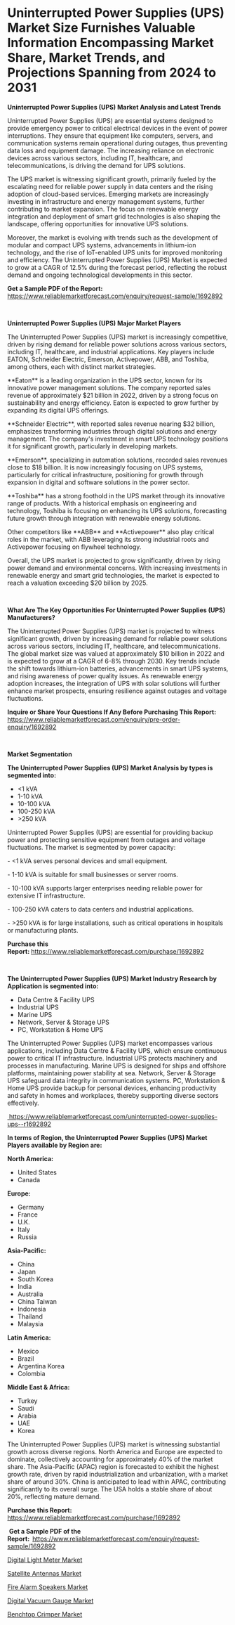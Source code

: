 <p><h1>Uninterrupted Power Supplies (UPS) Market Size Furnishes Valuable Information Encompassing Market Share, Market Trends, and Projections Spanning from 2024 to 2031</h1></p><p><strong>Uninterrupted Power Supplies (UPS) Market Analysis and Latest Trends</strong></p>
<p><p>Uninterrupted Power Supplies (UPS) are essential systems designed to provide emergency power to critical electrical devices in the event of power interruptions. They ensure that equipment like computers, servers, and communication systems remain operational during outages, thus preventing data loss and equipment damage. The increasing reliance on electronic devices across various sectors, including IT, healthcare, and telecommunications, is driving the demand for UPS solutions.</p><p>The UPS market is witnessing significant growth, primarily fueled by the escalating need for reliable power supply in data centers and the rising adoption of cloud-based services. Emerging markets are increasingly investing in infrastructure and energy management systems, further contributing to market expansion. The focus on renewable energy integration and deployment of smart grid technologies is also shaping the landscape, offering opportunities for innovative UPS solutions.</p><p>Moreover, the market is evolving with trends such as the development of modular and compact UPS systems, advancements in lithium-ion technology, and the rise of IoT-enabled UPS units for improved monitoring and efficiency. The Uninterrupted Power Supplies (UPS) Market is expected to grow at a CAGR of 12.5% during the forecast period, reflecting the robust demand and ongoing technological developments in this sector.</p></p>
<p><strong>Get a Sample PDF of the Report:&nbsp;</strong> <a href="https://www.reliablemarketforecast.com/enquiry/request-sample/1692892?utm_campaign=121&utm_medium=2&utm_source=Github&utm_content=ia&utm_term=20102024&utm_id=uninterrupted-power-supplies-ups">https://www.reliablemarketforecast.com/enquiry/request-sample/1692892</a></p>
<p>&nbsp;</p>
<p><strong>Uninterrupted Power Supplies (UPS) Major Market Players</strong></p>
<p><p>The Uninterrupted Power Supplies (UPS) market is increasingly competitive, driven by rising demand for reliable power solutions across various sectors, including IT, healthcare, and industrial applications. Key players include EATON, Schneider Electric, Emerson, Activepower, ABB, and Toshiba, among others, each with distinct market strategies.</p><p>**Eaton** is a leading organization in the UPS sector, known for its innovative power management solutions. The company reported sales revenue of approximately $21 billion in 2022, driven by a strong focus on sustainability and energy efficiency. Eaton is expected to grow further by expanding its digital UPS offerings.</p><p>**Schneider Electric**, with reported sales revenue nearing $32 billion, emphasizes transforming industries through digital solutions and energy management. The company's investment in smart UPS technology positions it for significant growth, particularly in developing markets.</p><p>**Emerson**, specializing in automation solutions, recorded sales revenues close to $18 billion. It is now increasingly focusing on UPS systems, particularly for critical infrastructure, positioning for growth through expansion in digital and software solutions in the power sector.</p><p>**Toshiba** has a strong foothold in the UPS market through its innovative range of products. With a historical emphasis on engineering and technology, Toshiba is focusing on enhancing its UPS solutions, forecasting future growth through integration with renewable energy solutions.</p><p>Other competitors like **ABB** and **Activepower** also play critical roles in the market, with ABB leveraging its strong industrial roots and Activepower focusing on flywheel technology.</p><p>Overall, the UPS market is projected to grow significantly, driven by rising power demand and environmental concerns. With increasing investments in renewable energy and smart grid technologies, the market is expected to reach a valuation exceeding $20 billion by 2025.</p></p>
<p>&nbsp;</p>
<p><strong>What Are The Key Opportunities For Uninterrupted Power Supplies (UPS) Manufacturers?</strong></p>
<p><p>The Uninterrupted Power Supplies (UPS) market is projected to witness significant growth, driven by increasing demand for reliable power solutions across various sectors, including IT, healthcare, and telecommunications. The global market size was valued at approximately $10 billion in 2022 and is expected to grow at a CAGR of 6-8% through 2030. Key trends include the shift towards lithium-ion batteries, advancements in smart UPS systems, and rising awareness of power quality issues. As renewable energy adoption increases, the integration of UPS with solar solutions will further enhance market prospects, ensuring resilience against outages and voltage fluctuations.</p></p>
<p><strong>Inquire or Share Your Questions If Any Before Purchasing This Report:</strong> <a href="https://www.reliablemarketforecast.com/enquiry/pre-order-enquiry/1692892?utm_campaign=121&utm_medium=2&utm_source=Github&utm_content=ia&utm_term=20102024&utm_id=uninterrupted-power-supplies-ups">https://www.reliablemarketforecast.com/enquiry/pre-order-enquiry/1692892</a></p>
<p>&nbsp;</p>
<p><strong>Market Segmentation</strong></p>
<p><strong>The Uninterrupted Power Supplies (UPS) Market Analysis by types is segmented into:</strong></p>
<p><ul><li><1 kVA</li><li>1-10 kVA</li><li>10-100 kVA</li><li>100-250 kVA</li><li>>250 kVA</li></ul></p>
<p><p>Uninterrupted Power Supplies (UPS) are essential for providing backup power and protecting sensitive equipment from outages and voltage fluctuations. The market is segmented by power capacity: </p><p>- <1 kVA serves personal devices and small equipment. </p><p>- 1-10 kVA is suitable for small businesses or server rooms. </p><p>- 10-100 kVA supports larger enterprises needing reliable power for extensive IT infrastructure. </p><p>- 100-250 kVA caters to data centers and industrial applications. </p><p>- >250 kVA is for large installations, such as critical operations in hospitals or manufacturing plants.</p></p>
<p><strong>Purchase this Report:&nbsp;</strong><a href="https://www.reliablemarketforecast.com/purchase/1692892?utm_campaign=121&utm_medium=2&utm_source=Github&utm_content=ia&utm_term=20102024&utm_id=uninterrupted-power-supplies-ups">https://www.reliablemarketforecast.com/purchase/1692892</a></p>
<p>&nbsp;</p>
<p><strong>The Uninterrupted Power Supplies (UPS) Market Industry Research by Application is segmented into:</strong></p>
<p><ul><li>Data Centre & Facility UPS</li><li>Industrial UPS</li><li>Marine UPS</li><li>Network, Server & Storage UPS</li><li>PC, Workstation & Home UPS</li></ul></p>
<p><p>The Uninterrupted Power Supplies (UPS) market encompasses various applications, including Data Centre & Facility UPS, which ensure continuous power to critical IT infrastructure. Industrial UPS protects machinery and processes in manufacturing. Marine UPS is designed for ships and offshore platforms, maintaining power stability at sea. Network, Server & Storage UPS safeguard data integrity in communication systems. PC, Workstation & Home UPS provide backup for personal devices, enhancing productivity and safety in homes and workplaces, thereby supporting diverse sectors effectively.</p></p>
<p><a href="https://www.reliablemarketforecast.com/uninterrupted-power-supplies-ups--r1692892?utm_campaign=121&utm_medium=2&utm_source=Github&utm_content=ia&utm_term=20102024&utm_id=uninterrupted-power-supplies-ups">&nbsp;https://www.reliablemarketforecast.com/uninterrupted-power-supplies-ups--r1692892</a></p>
<p><strong>In terms of Region, the Uninterrupted Power Supplies (UPS) Market Players available by Region are:</strong></p>
<p>
    <p> <strong> North America: </strong>
        <ul>
            <li>United States</li>
            <li>Canada</li>
        </ul>
        </p> 
    <p> <strong> Europe: </strong>
        <ul>
            <li>Germany</li>
            <li>France</li>
            <li>U.K.</li>
            <li>Italy</li>
            <li>Russia</li>
        </ul>
        </p> 
    <p> <strong> Asia-Pacific: </strong>
        <ul>
            <li>China</li>
            <li>Japan</li>
            <li>South Korea</li>
            <li>India</li>
            <li>Australia</li>
            <li>China Taiwan</li>
            <li>Indonesia</li>
            <li>Thailand</li>
            <li>Malaysia</li>
        </ul>
        </p> 
    <p> <strong> Latin America: </strong>
        <ul>
            <li>Mexico</li>
            <li>Brazil</li>
            <li>Argentina Korea</li>
            <li>Colombia</li>
        </ul>
        </p> 
    <p> <strong> Middle East & Africa: </strong>
        <ul>
            <li>Turkey</li>
            <li>Saudi</li>
            <li>Arabia</li>
            <li>UAE</li>
            <li>Korea</li>
        </ul>
    </p>
    </p>
<p><p>The Uninterrupted Power Supplies (UPS) market is witnessing substantial growth across diverse regions. North America and Europe are expected to dominate, collectively accounting for approximately 40% of the market share. The Asia-Pacific (APAC) region is forecasted to exhibit the highest growth rate, driven by rapid industrialization and urbanization, with a market share of around 30%. China is anticipated to lead within APAC, contributing significantly to its overall surge. The USA holds a stable share of about 20%, reflecting mature demand.</p></p>
<p><strong>Purchase this Report: </strong><a href="https://www.reliablemarketforecast.com/purchase/1692892?utm_campaign=121&utm_medium=2&utm_source=Github&utm_content=ia&utm_term=20102024&utm_id=uninterrupted-power-supplies-ups">https://www.reliablemarketforecast.com/purchase/1692892</a></p>
<p>&nbsp;<strong>Get a Sample PDF of the Report:&nbsp;&nbsp;</strong><a href="https://www.reliablemarketforecast.com/enquiry/request-sample/1692892?utm_campaign=121&utm_medium=2&utm_source=Github&utm_content=ia&utm_term=20102024&utm_id=uninterrupted-power-supplies-ups">https://www.reliablemarketforecast.com/enquiry/request-sample/1692892</a></p>
<p><strong></strong></p>
<p><p><a href="https://issuu.com/reportprime-2/docs/digital-light-meter-market-size-203_0507781dbdaf05?utm_campaign=121&utm_medium=2&utm_source=Github&utm_content=ia&utm_term=20102024&utm_id=uninterrupted-power-supplies-ups">Digital Light Meter Market</a></p><p><a href="https://www.linkedin.com/pulse/global-satellite-antennas-nexus-sector-confluences-regional-gilce?utm_campaign=121&utm_medium=2&utm_source=Github&utm_content=ia&utm_term=20102024&utm_id=uninterrupted-power-supplies-ups">Satellite Antennas Market</a></p><p><a href="https://github.com/danyelltzmol/Market-Research-Report-List-1/blob/main/fire-alarm-speakers-market.md?utm_campaign=121&utm_medium=2&utm_source=Github&utm_content=ia&utm_term=20102024&utm_id=uninterrupted-power-supplies-ups">Fire Alarm Speakers Market</a></p><p><a href="https://issuu.com/reportprime-2/docs/digital-vacuum-gauge-market-size-20_db80e6d1c3f9fa?utm_campaign=121&utm_medium=2&utm_source=Github&utm_content=ia&utm_term=20102024&utm_id=uninterrupted-power-supplies-ups">Digital Vacuum Gauge Market</a></p><p><a href="https://www.linkedin.com/pulse/global-benchtop-crimper-market-trends-analysis-future-growth-udtfe?utm_campaign=121&utm_medium=2&utm_source=Github&utm_content=ia&utm_term=20102024&utm_id=uninterrupted-power-supplies-ups">Benchtop Crimper Market</a></p></p>